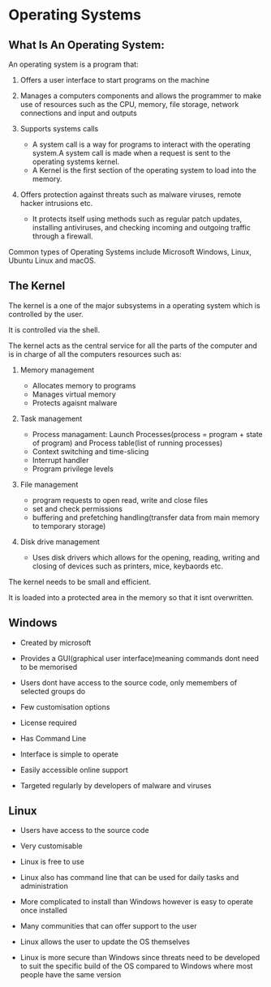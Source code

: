 # Operating Systems 

## What Is An Operating System:

An operating system is a program that:

   1. Offers a user interface to start programs on the machine
 
   2. Manages a computers components and allows the programmer to make use of resources such as the CPU,
      memory, file storage, network connections and input and outputs
 
   3. Supports systems calls
       - A system call is a way for programs to interact with the operating system.A system call is made when 
         a request is sent to the operating systems kernel. 
       - A Kernel is the first section of the operating system to load into the memory. 
 
   4. Offers protection against threats such as malware viruses, remote hacker intrusions etc.
       - It protects itself using methods such as regular patch updates, installing antiviruses,
         and checking incoming and outgoing traffic through a firewall. 
      
Common types of Operating Systems include Microsoft Windows, Linux, Ubuntu Linux and macOS.

## The Kernel 

The kernel is a one of the major subsystems in a operating system which is controlled by the user. 

It is controlled via the shell.

The kernel acts as the central service for all the parts of the computer and is in charge of all the 
computers resources such as: 
   
  1. Memory management 
        - Allocates memory to programs 
        - Manages virtual memory 
        - Protects agaisnt malware
  
  2. Task management
        -  Process managament: Launch Processes(process = program + state of program) and 
           Process table(list of running processes)                                                          
        -  Context switching and time-slicing 
        -  Interrupt handler   
        -  Program privilege levels 
     
  3. File management
        -  program requests to open read, write and close files 
        -  set and check permissions 
        -  buffering and prefetching handling(transfer data from main memory to temporary storage)

  5. Disk drive management 
        - Uses disk drivers which allows for the opening, reading, writing and closing of devices 
          such as printers, mice, keybaords etc.
     
The kernel needs to be small and efficient. 

It is  loaded into a protected area in the memory so that it isnt overwritten. 

## Windows
 
* Created by microsoft 

* Provides a GUI(graphical user interface)meaning commands dont need to be memorised 

* Users dont have access to the source code, only memembers of selected groups do 

* Few customisation options
 
* License required 

* Has Command Line

* Interface is simple to operate

* Easily accessible online support

* Targeted regularly by developers of malware and viruses 

## Linux
 
* Users have access to the source code

* Very customisable 

* Linux is free to use 

* Linux also has command line that can be used for daily tasks and administration

* More complicated to install than Windows however is easy to operate once installed

* Many communities that can offer support to the user 

* Linux allows the user to update the OS themselves 

* Linux is more secure than Windows since threats need to be developed to 
  suit the specific build of the OS compared to Windows where most people 
  have the same version






 
 
